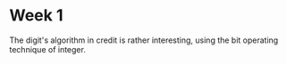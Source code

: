 # Week 1

The digit's algorithm in credit is rather interesting, using the bit operating technique of integer.